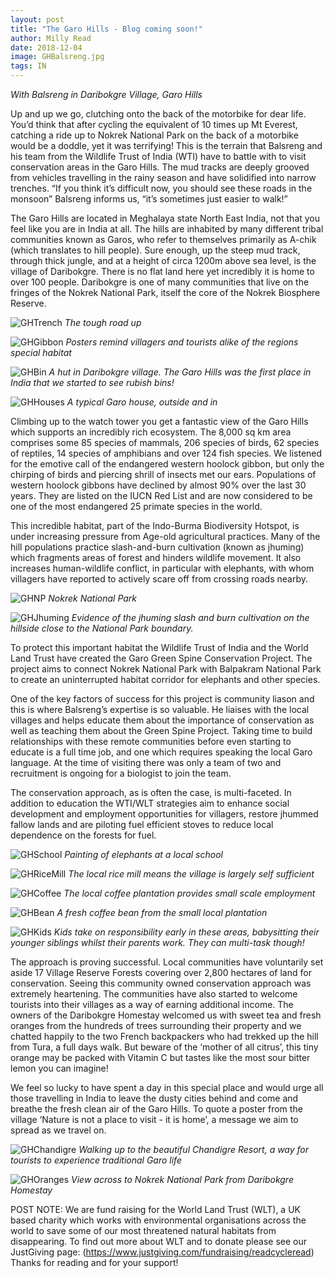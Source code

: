 ```yaml
---
layout: post
title: "The Garo Hills - Blog coming soon!"
author: Milly Read
date: 2018-12-04
image: GHBalsreng.jpg
tags: IN
---
```


*With Balsreng in Daribokgre Village, Garo Hills*

Up and up we go, clutching onto the back of the motorbike for dear life. You’d think that after cycling the equivalent of 10 times up Mt Everest, catching a ride up to Nokrek National Park on the back of a motorbike would be a doddle, yet it was terrifying! This is the terrain that Balsreng and his team from the Wildlife Trust of India (WTI) have to battle with to visit conservation areas in the Garo Hills. The mud tracks are deeply grooved from vehicles travelling in the rainy season and have solidified into narrow trenches. “If you think it’s difficult now, you should see these roads in the monsoon” Balsreng informs us, “it’s sometimes just easier to walk!”   

The Garo Hills are located in Meghalaya state North East India, not that you feel like you are in India at all. The hills are inhabited by many different tribal communities known as Garos, who refer to themselves primarily as A-chik (which translates to hill people). Sure enough, up the steep mud track, through thick jungle, and at a height of circa 1200m above sea level, is the village of Daribokgre. There is no flat land here yet incredibly it is home to over 100 people. Daribokgre is one of many communities that live on the fringes of the Nokrek National Park, itself the core of the Nokrek Biosphere Reserve.  

![GHTrench](assets/img/GHTrench.jpg) *The tough road up* 

![GHGibbon](assets/img/GHGibbon.jpg) *Posters remind villagers and tourists alike of the regions special habitat*

![GHBin](assets/img/GHBin.jpg) *A hut in Daribokgre village. The Garo Hills was the first place in India that we started to see rubish bins!*

![GHHouses](assets/img/GHHouses.jpg) *A typical Garo house, outside and in* 

Climbing up to the watch tower you get a fantastic view of the Garo Hills which supports an incredibly rich ecosystem. The 8,000 sq km area comprises some 85 species of mammals, 206 species of birds, 62 species of reptiles, 14 species of amphibians and over 124 fish species. We listened for the emotive call of the endangered western hoolock gibbon, but only the chirping of birds and piercing shrill of insects met our ears.  Populations of western hoolock gibbons have declined by almost 90% over the last 30 years. They are listed on the IUCN Red List and are now considered to be one of the most endangered 25 primate species in the world.  

This incredible habitat, part of the Indo-Burma Biodiversity Hotspot, is under increasing pressure from Age-old agricultural practices. Many of the hill populations practice slash-and-burn cultivation (known as jhuming) which fragments areas of forest and hinders wildlife movement. It also increases human-wildlife conflict, in particular with elephants, with whom villagers have reported to actively scare off from crossing roads nearby.   

![GHNP](assets/img/GHNP.jpg) *Nokrek National Park* 

![GHJhuming](assets/img/GHJhuming.jpg) *Evidence of the jhuming slash and burn cultivation on the hillside close to the National Park boundary.* 

To protect this important habitat the Wildlife Trust of India and the World Land Trust have created the Garo Green Spine Conservation Project. The project aims to connect Nokrek National Park with Balpakram National Park to create an uninterrupted habitat corridor for elephants and other species.   

One of the key factors of success for this project is community liason and this is where Balsreng’s expertise is so valuable. He liaises with the local villages and helps educate them about the importance of conservation as well as teaching them about the Green Spine Project. Taking time to build relationships with these remote communities before even starting to educate is a full time job, and one which requires speaking the local Garo language.  At the time of visiting there was only a team of two and recruitment is ongoing for a biologist to join the team.    

The conservation approach, as is often the case, is multi-faceted. In addition to education the WTI/WLT strategies aim to enhance social development and employment opportunities for villagers, restore jhummed fallow lands and are piloting fuel efficient stoves to reduce local dependence on the forests for fuel.   

![GHSchool](assets/img/GHSchool.jpg) *Painting of elephants at a local school*

![GHRiceMill](assets/img/GHRiceMill.jpg) *The local rice mill means the village is largely self sufficient*  

![GHCoffee](assets/img/GHCoffee.jpg) *The local coffee plantation provides small scale employment*

![GHBean](assets/img/GHBean.jpg) *A fresh coffee bean from the small local plantation*  

![GHKids](assets/img/GHKids.jpg) *Kids take on responsibility early in these areas, babysitting their younger siblings whilst their parents work. They can multi-task though!*

The approach is proving successful. Local communities have voluntarily set aside 17 Village Reserve Forests covering over 2,800 hectares of land for conservation. Seeing this community owned conservation approach was extremely heartening. The communities have also started to welcome tourists into their villages as a way of earning additional income.  The owners of the Daribokgre Homestay welcomed us with sweet tea and fresh oranges from the hundreds of trees surrounding their property and we chatted happily to the two French backpackers who had trekked up the hill from Tura, a full days walk. But beware of the ‘mother of all citrus’, this tiny orange may be packed with Vitamin C but tastes like the most sour bitter lemon you can imagine!  

We feel so lucky to have spent a day in this special place and would urge all those travelling in India to leave the dusty cities behind and come and breathe the fresh clean air of the Garo Hills. To quote a poster from the village ‘Nature is not a place to visit - it is home’, a message we aim to spread as we travel on.   

![GHChandigre](assets/img/GHChandigre.jpg) *Walking up to the beautiful Chandigre Resort, a way for tourists to experience traditional Garo life*

![GHOranges](assets/img/GHOranges.jpg) *View across to Nokrek National Park from Daribokgre Homestay*


POST NOTE: We are fund raising for the World Land Trust (WLT), a UK based charity which works with environmental organisations across the world to save some of our most threatened natural habitats from disappearing. To find out more about WLT and to donate please see our JustGiving page: (https://www.justgiving.com/fundraising/readcycleread) Thanks for reading and for your support!

